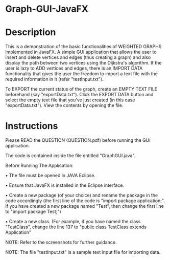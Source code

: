 # Graph-GUI-JavaFX

# Description

This is a demonstration of the basic functionalities of WEIGHTED GRAPHS implemented in JavaFX. A simple GUI application that allows the user to insert and delete vertices and edges (thus creating a graph) and also display the path between two vertices using the Dijkstra's algorithm. If the user is lazy to ADD vertices and edges, there is an IMPORT DATA functionality that gives the user the freedom to import a text file with the required information in it (refer "testInput.txt").

To EXPORT the current status of the graph, create an EMPTY TEXT FILE beforehand (say "exportData.txt"). Click the EXPORT DATA button and select the empty text file that you've just created (in this case "exportData.txt"). View the contents by opening the file.

# Instructions

Please READ the QUESTION (QUESTION.pdf) before running the GUI application.

The code is contained inside the file entitled "GraphGUI.java".

Before Running The Application:

•       The file must be opened in JAVA Eclipse. 

•       Ensure that JavaFX is installed in the Eclipse interface.

•       Create a new package (of your choice) and rename the package in the code accordingly (the first line of the code is "import package application;". If you have created a new package named "Test", then change the first line to "import package Test;")

•       Create a new class. (For example, if you have named the class "TestClass", change the line 137 to "public class TestClass extends Application"

NOTE: Refer to the screenshots for further guidance.

NOTE: The file "testInput.txt" is a sample text input file for importing data.
